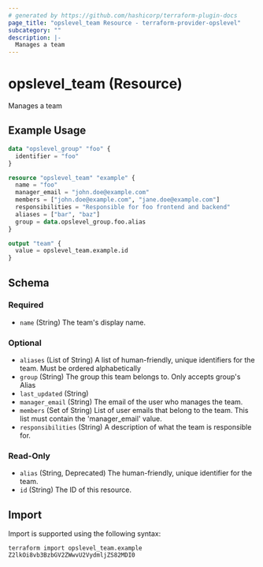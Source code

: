 ```yaml
---
# generated by https://github.com/hashicorp/terraform-plugin-docs
page_title: "opslevel_team Resource - terraform-provider-opslevel"
subcategory: ""
description: |-
  Manages a team
---
```


# opslevel_team (Resource)

Manages a team

## Example Usage

```terraform
data "opslevel_group" "foo" {
  identifier = "foo"
}

resource "opslevel_team" "example" {
  name = "foo"
  manager_email = "john.doe@example.com"
  members = ["john.doe@example.com", "jane.doe@example.com"]
  responsibilities = "Responsible for foo frontend and backend"
  aliases = ["bar", "baz"]
  group = data.opslevel_group.foo.alias
}

output "team" {
  value = opslevel_team.example.id
}
```

<!-- schema generated by tfplugindocs -->
## Schema

### Required

- `name` (String) The team's display name.

### Optional

- `aliases` (List of String) A list of human-friendly, unique identifiers for the team. Must be ordered alphabetically
- `group` (String) The group this team belongs to. Only accepts group's Alias
- `last_updated` (String)
- `manager_email` (String) The email of the user who manages the team.
- `members` (Set of String) List of user emails that belong to the team. This list must contain the 'manager_email' value.
- `responsibilities` (String) A description of what the team is responsible for.

### Read-Only

- `alias` (String, Deprecated) The human-friendly, unique identifier for the team.
- `id` (String) The ID of this resource.

## Import

Import is supported using the following syntax:

```shell
terraform import opslevel_team.example Z2lkOi8vb3BzbGV2ZWwvU2VydmljZS82MDI0
```
